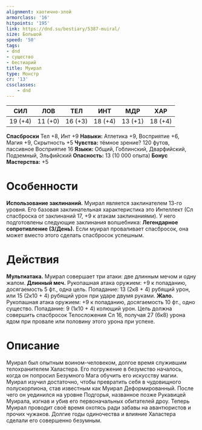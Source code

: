 ```yaml
---
alignment: хаотично-злой
armorclass: '16'
hitpoints: '195'
link: https://dnd.su/bestiary/5387-muiral/
size: Большой
speed: '50'
tags:
- dnd
- существо
- бестиарий
title: Муирал
type: Монстр
cr: '13'
cssclasses:
    - dnd
---
```



| СИЛ | ЛОВ | ТЕЛ | ИНТ | МДР | ХАР |
|---|---|---|---|---|---|
| 19 (+4) | 11 (+0) | 16 (+3) | 18 (+4) | 13 (+1) | 18 (+4) |
**Спасброски** Тел +8, Инт +9
**Навыки:** Атлетика +9, Восприятие +6, Магия +9, Скрытность +5
**Чувства:** тёмное зрение? 120 футов, пассивное Восприятие 16
**Языки:** Общий, Гоблинский, Дварфийский, Подземный, Эльфийский
**Опасность:** 13 (10 000 опыта)
**Бонус Мастерства:** +5


# Особенности
**Использование заклинаний.** Муирал является заклинателем 13-го уровня. Его базовая заклинательная характеристика это Интеллект (Сл спасброска от заклинаний 17, +9 к атакам заклинаниями). У него подготовлены следующие заклинания волшебника:
**Легендарное сопротивление (3/День).** Если муирал проваливает спасбросок, она может вместо этого сделать спасбросок успешным.


# Действия
**Мультиатака.** Муирал совершает три атаки: две длинным мечом и одну жалом.
**Длинный меч.** Рукопашная атака оружием: +9 к попаданию, досягаемость 5 фт., одна цель. Попадание: 13 (2к8 + 4) рубящий урон, или 15 (2к10 + 4) рубящий урон при ударе двумя руками.
**Жало.** Рукопашная атака оружием: +9 к попаданию, досягаемость 10 фт., одно существо. Попадание: 9 (1к10 + 4) колющий урон. Цель должна совершить спасбросок Телосложения Сл 16, получая 27 (6к8) урона ядом при провале или половину этого урона при успехе.


# Описание
Муирал был опытным воином-человеком, долгое время служившим телохранителем Халастера. Его погружение в безумство началось, когда он попросил Безумного Мага обучить его искусству магии. Муирал изучил достаточно, чтобы превратить себя в чудовищного полускорпиона, став известным как Муирал Деформированный. После чего он уединился на уровне Подгорья, названное позже Рукавицей Муирала, изгнав и убив его первоначальных обитателей дроу. Теперь Муирал проводит своё время охотясь ради забавы на авантюристов и прочих чужаков. Долгие годы одиночества и влияние Халастера сделали его совершенно безумным.